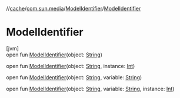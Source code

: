 //[cache](../../../index.md)/[com.sun.media](../index.md)/[ModelIdentifier](index.md)/[ModelIdentifier](-model-identifier.md)

# ModelIdentifier

[jvm]\
open fun [ModelIdentifier](-model-identifier.md)(object: [String](https://docs.oracle.com/javase/8/docs/api/java/lang/String.html))

open fun [ModelIdentifier](-model-identifier.md)(object: [String](https://docs.oracle.com/javase/8/docs/api/java/lang/String.html), instance: [Int](https://kotlinlang.org/api/latest/jvm/stdlib/kotlin/-int/index.html))

open fun [ModelIdentifier](-model-identifier.md)(object: [String](https://docs.oracle.com/javase/8/docs/api/java/lang/String.html), variable: [String](https://docs.oracle.com/javase/8/docs/api/java/lang/String.html))

open fun [ModelIdentifier](-model-identifier.md)(object: [String](https://docs.oracle.com/javase/8/docs/api/java/lang/String.html), variable: [String](https://docs.oracle.com/javase/8/docs/api/java/lang/String.html), instance: [Int](https://kotlinlang.org/api/latest/jvm/stdlib/kotlin/-int/index.html))
